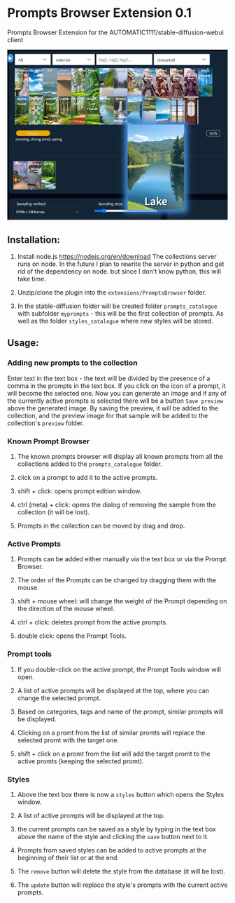 # Prompts Browser Extension 0.1
Prompts Browser Extension for the AUTOMATIC1111/stable-diffusion-webui client

![](preview.png)

## Installation:

1. Install node.js <https://nodejs.org/en/download>
The collections server runs on node. In the future I plan to rewrite the server in python and get rid of the dependency on node. but since I don't know python, this will take time.

2. Unzip/clone the plugin into the `extensions/PromptsBrowser` folder.

3. In the stable-diffusion folder will be created folder `prompts_catalogue` with subfolder `myprompts` - this will be the first collection of prompts. As well as the folder `styles_catalogue` where new styles will be stored.

## Usage:

### Adding new prompts to the collection

Enter text in the text box - the text will be divided by the presence of a comma in the prompts in the text box. If you click on the icon of a prompt, it will become the selected one. Now you can generate an image and if any of the currently active prompts is selected there will be a button `Save preview` above the generated image. By saving the preview, it will be added to the collection, and the preview image for that sample will be added to the collection's `preview` folder.

### Known Prompt Browser

1. The known prompts browser will display all known prompts from all the collections added to the `prompts_catalogue` folder.

2. click on a prompt to add it to the active prompts.

3. shift + click: opens prompt edition window.

4. ctrl (meta) + click: opens the dialog of removing the sample from the collection (it will be lost).

5. Prompts in the collection can be moved by drag and drop.

### Active Prompts

1. Prompts can be added either manually via the text box or via the Prompt Browser.

2. The order of the Prompts can be changed by dragging them with the mouse.

3. shift + mouse wheel: will change the weight of the Prompt depending on the direction of the mouse wheel.

4. ctrl + click: deletes prompt from the active prompts.

5. double click: opens the Prompt Tools.


### Prompt tools

1. If you double-click on the active prompt, the Prompt Tools window will open.

2. A list of active prompts will be displayed at the top, where you can change the selected prompt.

3. Based on categories, tags and name of the prompt, similar prompts will be displayed.

4. Clicking on a promt from the list of similar promts will replace the selected promt with the target one.

5. shift + click on a promt from the list will add the target promt to the active promts (keeping the selected promt).

### Styles

1. Above the text box there is now a `styles` button which opens the Styles window.

2. A list of active prompts will be displayed at the top.

3. the current prompts can be saved as a style by typing in the text box above the name of the style and clicking the `save` button next to it.

4. Prompts from saved styles can be added to active prompts at the beginning of their list or at the end.

5. The `remove` button will delete the style from the database (it will be lost).

6. The `update` button will replace the style's prompts with the current active prompts.
